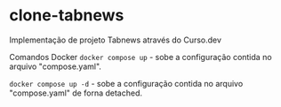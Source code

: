 # clone-tabnews

Implementação de projeto Tabnews através do Curso.dev


Comandos Docker
```docker compose up``` - sobe a configuração contida no arquivo "compose.yaml".


```docker compose up -d``` - sobe a configuração contida no arquivo "compose.yaml" de forna detached.
